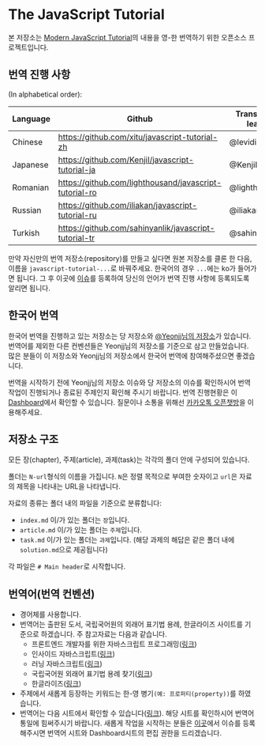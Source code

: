 # The JavaScript Tutorial

본 저장소는 [Modern JavaScript Tutorial](https://javascript.info)의 내용을 영-한 번역하기 위한 오픈소스 프로젝트입니다.

## 번역 진행 사항

(In alphabetical order):

| Language | Github | Translation leads | Translated (%) | Published |
|----------|--------|-------------------|-----------------|-----------|
| Chinese | https://github.com/xitu/javascript-tutorial-zh | @leviding | ![](http://translate-hook.javascript.info/stats/zh.svg?1) | https://zh.javascript.info |
| Japanese | https://github.com/KenjiI/javascript-tutorial-ja | @KenjiI | ![](http://translate-hook.javascript.info/stats/ja.svg?1) | https://ja.javascript.info |
| Romanian | https://github.com/lighthousand/javascript-tutorial-ro | @lighthousand | started | - |
| Russian | https://github.com/iliakan/javascript-tutorial-ru | @iliakan | * | https://learn.javascript.ru |
| Turkish | https://github.com/sahinyanlik/javascript-tutorial-tr | @sahinyanlik | ![](http://translate-hook.javascript.info/stats/tr.svg?1) | - |


만약 자신만의 번역 저장소(repository)를 만들고 싶다면 원본 저장소를 클론 한 다음, 이름을 `javascript-tutorial-...`로 바꿔주세요. 한국어의 경우 `...`에는 ko가 들어가면 됩니다. 그 후 이곳에 [이슈](https://github.com/iliakan/javascript-tutorial-en/issues)를 등록하여 당신의 언어가 번역 진행 사항에 등록되도록 알리면 됩니다.

## 한국어 번역
한국어 번역을 진행하고 있는 저장소는 당 저장소와 [@Yeonjj님의 저장소](https://github.com/Yeonjj/javascript-tutorial-ko)가 있습니다. 번역어를 제외한 다른 컨벤션들은 Yeonjj님의 저장소를 기준으로 삼고 만들었습니다. 많은 분들이 이 저장소와 Yeonjj님의 저장소에서 한국어 번역에 참여해주셨으면 좋겠습니다.

번역을 시작하기 전에 Yeonjj님의 저장소 이슈와 당 저장소의 이슈를 확인하시어 번역작업이 진행되거나 종료된 주제인지 확인해 주시기 바랍니다. 번역 진행현황은 이 [Dashboard](https://docs.google.com/spreadsheets/d/1fYaEI8vz26N3R2VaxrlNnk9fMQ8zIy4RpvjRp4jZd0Q/edit#gid=0)에서 확인할 수 있습니다. 질문이나 소통을 위해선 [카카오톡 오픈챗방](https://open.kakao.com/o/gSBnoLab)을 이용해주세요.

## 저장소 구조

모든 장(chapter), 주제(article), 과제(task)는 각각의 폴더 안에 구성되어 있습니다.

폴더는 `N-url`형식의 이름을 가집니다. `N`은 정렬 목적으로 부여한 숫자이고 `url`은 자료의 제목을 나타내는 URL을 나타냅니다.

자료의 종류는 폴더 내의 파일을 기준으로 분류합니다:

  - `index.md` 이/가 있는 폴더는 `장`입니다.
  - `article.md` 이/가 있는 폴더는 `주제`입니다.
  - `task.md` 이/가 있는 폴더는 `과제`입니다. (해당 과제의 해답은 같은 폴더 내에 `solution.md`으로 제공됩니다)

각 파일은 `# Main header`로 시작합니다.

## 번역어(번역 컨벤션)
* 경어체를 사용합니다.
* 번역어는 출판된 도서, 국립국어원의 외래어 표기법 용례, 한글라이즈 사이트를 기준으로 하겠습니다. 주 참고자료는 다음과 같습니다.
  * 프론트엔드 개발자를 위한 자바스크립트 프로그래밍([링크](https://www.kyobobook.co.kr/product/detailViewKor.laf?ejkGb=KOR&mallGb=KOR&barcode=9788966260768&orderClick=LIK&Kc=))
  * 인사이드 자바스크립트([링크](https://www.kyobobook.co.kr/product/detailViewKor.laf?mallGb=KOR&ejkGb=KOR&barcode=9788968480652))
  * 러닝 자바스크립트([링크](https://www.kyobobook.co.kr/product/detailViewKor.laf?mallGb=KOR&ejkGb=KOR&barcode=9788968483387))
  * 국립국어원 외래어 표기법 용례 찾기([링크](http://www.korean.go.kr/front/foreignSpell/foreignSpellList.do?mn_id=96))
  * 한글라이즈([링크](https://hangulize.org/))
* 주제에서 새롭게 등장하는 키워드는 한-영 병기`(예: 프로퍼티(property))`를 하였습니다.
* 번역어는 다음 시트에서 확인할 수 있습니다([링크](https://docs.google.com/spreadsheets/d/1mxlxTwqdQwxkxrqMWqHgGT6lCKgj8HqCZ3UioQLAvL0/edit?usp=sharing)). 해당 시트를 확인하시어 번역어 통일에 힘써주시기 바랍니다. 새롭게 작업을 시작하는 분들은 [이곳](https://github.com/Violet-Bora-Lee/javascript-tutorial-ko/issues)에서 이슈를 등록해주시면 번역어 시트와 Dashboard시트의 편집 권한을 드리겠습니다. 
